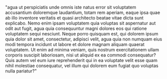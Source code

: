 "agua ut perspiciatis unde omnis iste natus error sit voluptatem accusantium doloremque laudantium, 
totam rem aperiam, eaque ipsa quae ab illo inventore veritatis et quasi architecto beatae vitae dicta 
sunt explicabo. 
Nemo enim ipsam voluptatem quia voluptas sit aspernatur aut odit aut fugit, 
agua quia consequuntur magni dolores 
eos qui ratione voluptatem sequi nesciunt. Neque porro quisquam est, 
qui dolorem ipsum quia dolor sit amet, consectetur, 
adipisci velit, agua quia non numquam eius modi tempora incidunt ut labore et dolore magnam aliquam quaerat 
voluptatem. Ut enim ad minima veniam, quis nostrum exercitationem ullam corporis suscipit laboriosam, nisi ut 
aliquid ex ea commodi consequatur? Quis autem vel eum iure reprehenderit qui in ea voluptate velit esse quam 
nihil molestiae consequatur, vel illum qui dolorem eum fugiat quo voluptas nulla pariatur?"    